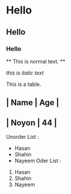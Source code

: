 # Hello 
## Hello 
### Hello

** This is normal text. **

_this is italic text_

This is a table. 

| Name |  Age | 
----------------
| Noyon | 44 |
----------------

Unorder List : 
- Hasan
- Shahin
- Nayeem
Oder List :
1. Hasan 
2. Shahin
3. Nayeem


